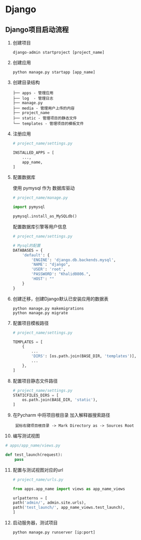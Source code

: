 # Django

## Django项目启动流程
1. 创建项目

   ```shell
   django-admin startproject [project_name]
   ```

2. 创建应用

   ```shell
   python manage.py startapp [app_name]
   ```
   
3. 创建目录结构

   ```
   ├── apps - 管理应用
   ├── log  - 管理日志
   ├── manage.py
   ├── media - 管理用户上传的内容
   ├── project_name
   ├── static - 管理项目的静态文件
   └── templates - 管理项目的模板文件
   ```

4. 注册应用

   ```python
   # project_name/settings.py

   INSTALLED_APPS = [
       ...,
       app_name,
   ] 
   ```

5. 配置数据库

   使用 pymysql 作为 数据库驱动

   ```python
   # project_name/manage.py
   
   import pymysql
   
   pymysql.install_as_MySQLdb()
   ```

   配置数据库引擎等用户信息

   ```python
   # project_name/settings.py
   
   # Mysql的配置
   DATABASES = {
       'default': {
           'ENGINE': 'django.db.backends.mysql',
           'NAME': "django",
           'USER': 'root',
           'PASSWORD': "Khalid0806.",
           'HOST': ""
       }
   }
   ```

6. 创建迁移，创建Django默认已安装应用的数据表

   ```shell
   python manage.py makemigrations
   python manage.py migrate
   ```

7. 配置项目模板路径

   ```python
   # project_name/settings.py
   
   TEMPLATES = [
       {   
           ...
           'DIRS': [os.path.join(BASE_DIR, 'templates')],
           ...   
       },
   ]
   ```

8. 配置项目静态文件路径

   ```python
   # project_name/settings.py
   STATICFILES_DIRS = [
       os.path.join(BASE_DIR, 'static'),
   ]
   ```

9. 在Pycharm 中将项目根目录 加入解释器搜索路径

   ```
    鼠标右键项目根目录 -> Mark Directory as -> Sources Root
   
   ```

10. 编写测试视图

   ```python
   # apps/app_name/views.py
   
   def test_launch(request):
       pass
   ```

11. 配置与测试视图对应的url

    ```python
    # project_name/urls.py

    from apps.app_name import views as app_name_views

    urlpatterns = [
	path('admin/', admin.site.urls),
	path('test_launch/', app_name_views.test_launch),
    ]

    ```
12. 启动服务器，测试项目

    ```shell
    python manage.py runserver [ip:port]
    ```

    

